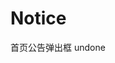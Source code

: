 # Notice

首页公告弹出框 undone


<!-- | 属性        | 说明                          | 类型            | 默认值         |
| --------- | --------------------------- | ------------- | ----------- |
| prefixCls | 样式前缀，如：`cefc-radio`，可用于自定义样式 | string        | `cefc-radio` |
| value  |  值，如果结合 RadioGroup 使用，与其 value 或 defaultValue 对应                         | 	string/number | 无           |
| checked  |  	单独使用时，是否选中，与 RadioGroup 一起使用时无需指定                       | 	bool | 无           |
| defaultChecked  |  单独使用时，初始是否选中（不可控），与 RadioGroup 一起使用时无需指定                          | 	bool | 无           |
| onChange  |  	单独使用时，切换选中后的回调，参数为 event 对象，与 RadioGroup 一起使用时无需指定                         | 	func | 无           |
| disabled  |  是否禁用                         | 	bool | 无           | -->

 